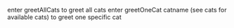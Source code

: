 enter greetAllCats to greet all cats 
enter greetOneCat catname (see cats for available cats) to greet one specific cat